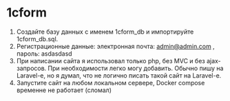 # 1cform

1. Создайте базу данных с именем 1cform_db и импортируйте 1cform_db.sql.
2. Регистрационные данные: электронная почта: admin@admin.com , пароль: asdasdasd
3. При написании сайта я использовал только php, без MVC и без ajax-запросов. При необходимости легко могу добавить. Обычно пишу на Laravel-е, но я думал, что не логично писать такой сайт на Laravel-е.
4. Запустите сайт на любом локальном сервере, Docker compose временне не работает (сломал)
